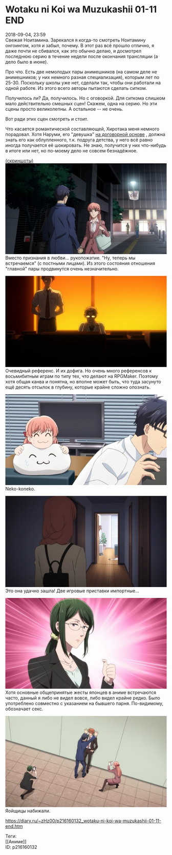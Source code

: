 Wotaku ni Koi wa Muzukashii 01-11 END
======================================

   
 2018-09-04, 23:59   
  Свежая Ноитамина. Зарекался я когда-то смотреть Ноитамину онгоингом, хотя и забыл, почему. В этот раз всё прошло отлично, я даже почти не сбивался, как это обычно делаю, и досмотрел последнюю серию в течение недели после окончания трансляции (а дело было в июне).   
   
 Про что. Есть две немолодых пары анимешников (на самом деле не анимешников; у них немного разная специализация), которым лет по 25-30. Поскольку школы уже нет, сделали так, чтобы они работали на одной работе. Из этого всего авторы пытаются сделать ситком.   
   
 Получилось ли? Да, получилось. Но с оговоркой. Для ситкома слишком мало действительно смешных сцен! Скажем, одна на серию. Но эти сцены просто великолепны. А остальное -- не очень.   
   
 Вот ради этих сцен смотреть и стоит.   
   
 Что касается романтической составляющей, Хиротака меня немного порадовал. Хотя Наруми, его "девушка"  [на договорной основе](https://ru.wikipedia.org/wiki/%D0%90%D0%BB%D1%8C%D1%82%D0%B8%D1%81%D1%82_%D0%94%D0%B0%D0%BD%D0%B8%D0%BB%D0%BE%D0%B2)  , должна знать его как облупленного, т.к. подруга детства, у него всё равно иногда получается её шокировать. Не знаю, получится у них что-нибудь в итоге или нет, но по-моему дело не совсем безнадёжное.   
   
  [(скриншоты)](https://zHz00.diary.ru/p216160132.htm?index=1#linkmore216160132m1)      [![](pics/QVHScrLl.jpg)](https://i.imgur.com/QVHScrL.jpg)    
 Вместо признания в любви... рукопожатие. "Ну, теперь мы встречаемся" (с постными лицами). Из этого состояния отношения "главной" пары продвинутся очень незначительно.   
   
  [![](pics/cpyd9exl.jpg)](https://i.imgur.com/cpyd9ex.jpg)    
 Очевидный референс. И их дофига. Но очень много референсов к восьмибитным играм по типу тех, что делают на RPGMaker. Поэтому хотя общая канва и понятна, но вполне может быть, что туда засунуто ещё десять отсылок в глубину, которые крайне сложно опознать.   
   
  [![](pics/TqyPMZWl.jpg)](https://i.imgur.com/TqyPMZW.jpg)    
 Neko-koneko.   
   
  [![](pics/MgvRgGql.jpg)](https://i.imgur.com/MgvRgGq.jpg)    
 Это она удачно зашла! Две игровые приставки импортные...   
   
  [![](pics/4vvNkDMl.jpg)](https://i.imgur.com/4vvNkDM.jpg)    
 Хотя основные общепринятые жесты японцев в аниме встречаются часто, данный я либо не видел вовсе, либо видел крайне редко. Было употреблено совместно с указанием на бывшего парня. По-видимому, обозначает секс.   
   
  [![](pics/6LpP0nnl.jpg)](https://i.imgur.com/6LpP0nn.jpg)    
 Яойщицы набижали.      
    
 <https://diary.ru/~zHz00/p216160132_wotaku-ni-koi-wa-muzukashii-01-11-end.htm>   
   
 Теги:   
 [[Аниме]]   
 ID: p216160132